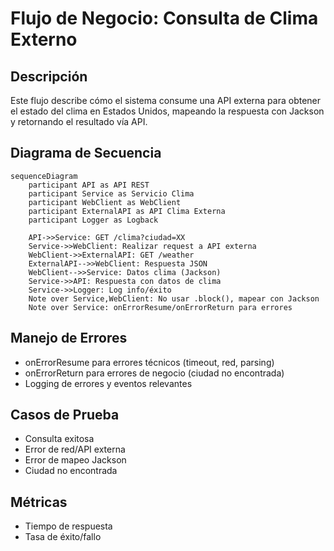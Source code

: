 # Flujo de Negocio: Consulta de Clima Externo

## Descripción
Este flujo describe cómo el sistema consume una API externa para obtener el estado del clima en Estados Unidos, mapeando la respuesta con Jackson y retornando el resultado vía API.

## Diagrama de Secuencia
```mermaid
sequenceDiagram
    participant API as API REST
    participant Service as Servicio Clima
    participant WebClient as WebClient
    participant ExternalAPI as API Clima Externa
    participant Logger as Logback

    API->>Service: GET /clima?ciudad=XX
    Service->>WebClient: Realizar request a API externa
    WebClient->>ExternalAPI: GET /weather
    ExternalAPI-->>WebClient: Respuesta JSON
    WebClient-->>Service: Datos clima (Jackson)
    Service->>API: Respuesta con datos de clima
    Service->>Logger: Log info/éxito
    Note over Service,WebClient: No usar .block(), mapear con Jackson
    Note over Service: onErrorResume/onErrorReturn para errores
```

## Manejo de Errores
- onErrorResume para errores técnicos (timeout, red, parsing)
- onErrorReturn para errores de negocio (ciudad no encontrada)
- Logging de errores y eventos relevantes

## Casos de Prueba
- Consulta exitosa
- Error de red/API externa
- Error de mapeo Jackson
- Ciudad no encontrada

## Métricas
- Tiempo de respuesta
- Tasa de éxito/fallo
